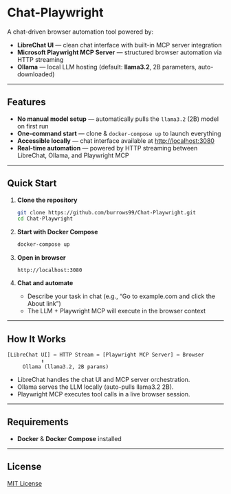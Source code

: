# Chat-Playwright

A chat-driven browser automation tool powered by:

* **LibreChat UI** — clean chat interface with built-in MCP server integration
* **Microsoft Playwright MCP Server** — structured browser automation via HTTP streaming
* **Ollama** — local LLM hosting (default: **llama3.2**, 2B parameters, auto-downloaded)

---

## Features

* **No manual model setup** — automatically pulls the `llama3.2` (2B) model on first run
* **One-command start** — clone & `docker-compose up` to launch everything
* **Accessible locally** — chat interface available at [http://localhost:3080](http://localhost:3080)
* **Real-time automation** — powered by HTTP streaming between LibreChat, Ollama, and Playwright MCP

---

## Quick Start

1. **Clone the repository**

   ```bash
   git clone https://github.com/burrows99/Chat-Playwright.git
   cd Chat-Playwright
   ```

2. **Start with Docker Compose**

   ```bash
   docker-compose up
   ```

3. **Open in browser**

   ```
   http://localhost:3080
   ```

4. **Chat and automate**

   * Describe your task in chat (e.g., “Go to example.com and click the About link”)
   * The LLM + Playwright MCP will execute in the browser context

---

## How It Works

```
[LibreChat UI] ↔ HTTP Stream ↔ [Playwright MCP Server] ↔ Browser
           ↕
     Ollama (llama3.2, 2B params)
```

* LibreChat handles the chat UI and MCP server orchestration.
* Ollama serves the LLM locally (auto-pulls llama3.2 2B).
* Playwright MCP executes tool calls in a live browser session.

---

## Requirements

* **Docker** & **Docker Compose** installed

---

## License

[MIT License](https://github.com/burrows99/Chat-Playwright/blob/main/LICENSE)
